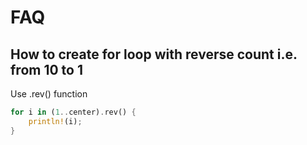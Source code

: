 # FAQ

## How to create for loop with reverse count i.e. from 10 to 1

Use .rev() function

```rust
for i in (1..center).rev() {
    println!(i);
}
```